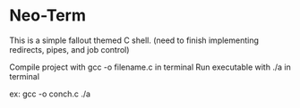 # Neo-Term
This is a simple fallout themed C shell. (need to finish implementing redirects, pipes, and job control)

Compile project with gcc -o filename.c in terminal
Run executable with ./a in terminal

ex: 
gcc -o conch.c
./a
